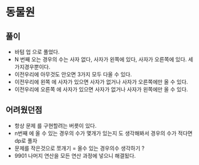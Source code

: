 # 동물원

## 풀이
* 바텀 업 으로 풀었다.
* N 번째 오는 경우의 수는 사자 없다, 사자가 왼쪽에 있다, 사자가 오른쪽에 있다. 세가지경우뿐이다.
* 이전우리에 아무것도 안오면 3가지 모두 다올 수 있다.
* 이전우리에 왼쪽 에 사자가 있으면 사자가 없거나 사자가 오른쪽에만 올 수 있다.
* 이전우리에 오른쪽 에 사자가 있으면 사자가 없거나 사자가 왼쪽에만 올 수 있다.


## 어려웠던점
* 항상 문제 를 구현할려는 버릇이 있다.
* n번째 에 올 수 있는 경우의 수가 몇개가 있는지 도 생각해봐서 경우의 수가 적다면 dp로 풀자
* 문제를 작은것으로 쪼개기 = 올수 있는 경우의수 생각하기 ?
* 9901 나머지 연산을 모든 연산 과정에 넣으니 해결됬다.
